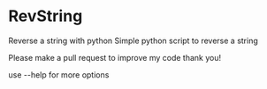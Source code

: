 # RevString
Reverse a string with python
Simple python script to reverse a string

Please make a pull request to improve my code thank you!

use --help for more options
